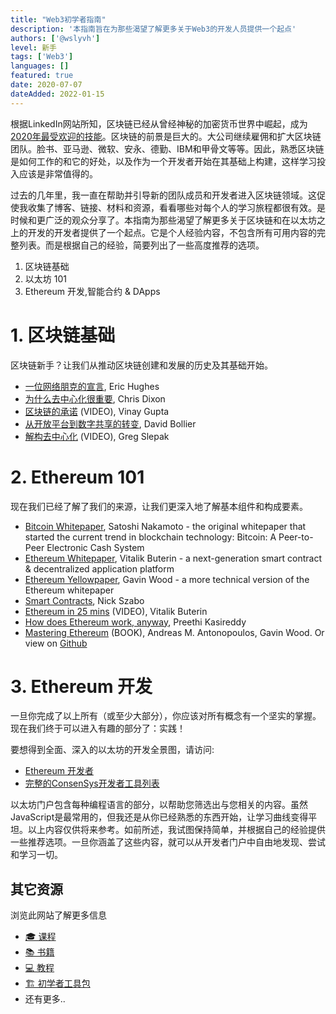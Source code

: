 ```yaml
---
title: "Web3初学者指南"
description: '本指南旨在为那些渴望了解更多关于Web3的开发人员提供一个起点'
authors: ['@wslyvh']
level: 新手
tags: ['Web3']
languages: []
featured: true
date: 2020-07-07
dateAdded: 2022-01-15
---
```


根据LinkedIn网站所知，区块链已经从曾经神秘的加密货币世界中崛起，成为 [2020年最受欢迎的技能](https://business.linkedin.com/talent-solutions/blog/trends-and-research/2020/most-in-demand-hard-and-soft-skills)。区块链的前景是巨大的。大公司继续雇佣和扩大区块链团队。脸书、亚马逊、微软、安永、德勤、IBM和甲骨文等等。因此，熟悉区块链是如何工作的和它的好处，以及作为一个开发者开始在其基础上构建，这样学习投入应该是非常值得的。

过去的几年里，我一直在帮助并引导新的团队成员和开发者进入区块链领域。这促使我收集了博客、链接、材料和资源，看看哪些对每个人的学习旅程都很有效。是时候和更广泛的观众分享了。本指南为那些渴望了解更多关于区块链和在以太坊之上的开发的开发者提供了一个起点。它是个人经验内容，不包含所有可用内容的完整列表。而是根据自己的经验，简要列出了一些高度推荐的选项。

1. 区块链基础
1. 以太坊 101
1. Ethereum 开发,智能合约 & DApps 

# 1. 区块链基础

区块链新手？让我们从推动区块链创建和发展的历史及其基础开始。

- [一位网络朋克的宣言](https://www.activism.net/cypherpunk/manifesto.html), Eric Hughes
- [为什么去中心化很重要](https://onezero.medium.com/why-decentralization-matters-5e3f79f7638e), Chris Dixon
- [区块链的承诺](https://vimeo.com/161183966) (VIDEO), Vinay Gupta
- [从开放平台到数字共享的转变](http://www.bollier.org/blog/shift-open-platforms-digital-commons), David Bollier
- [解构去中心化](https://youtu.be/7S1IqaSLrq8) (VIDEO), Greg Slepak


# 2. Ethereum 101 

现在我们已经了解了我们的来源，让我们更深入地了解基本组件和构成要素。

- [Bitcoin Whitepaper](https://bitcoin.org/bitcoin.pdf), Satoshi Nakamoto - the original whitepaper that started the current trend in blockchain technology: Bitcoin: A Peer-to-Peer Electronic Cash System
- [Ethereum Whitepaper](https://ethereum.org/en/whitepaper/), Vitalik Buterin - a next-generation smart contract & decentralized application platform
- [Ethereum Yellowpaper](https://ethereum.github.io/yellowpaper/paper.pdf), Gavin Wood - a more technical version of the Ethereum whitepaper
- [Smart Contracts](https://www.fon.hum.uva.nl/rob/Courses/InformationInSpeech/CDROM/Literature/LOTwinterschool2006/szabo.best.vwh.net/smart.contracts.html), Nick Szabo
- [Ethereum in 25 mins](https://youtu.be/mCzyDLanA7s) (VIDEO), Vitalik Buterin
- [How does Ethereum work, anyway](https://www.preethikasireddy.com/post/how-does-ethereum-work-anyway), Preethi Kasireddy
- [Mastering Ethereum](https://amzn.to/2VZvfz8) (BOOK), Andreas M. Antonopoulos, Gavin Wood. Or view on [Github](https://github.com/ethereumbook/ethereumbook)


# 3. Ethereum 开发 


一旦你完成了以上所有（或至少大部分），你应该对所有概念有一个坚实的掌握。现在我们终于可以进入有趣的部分了：实践！

要想得到全面、深入的以太坊的开发全景图，请访问:
- [Ethereum 开发者](https://ethereum.org/en/developers/)
- [完整的ConsenSys开发者工具列表](https://github.com/ConsenSys/ethereum-developer-tools-list)

以太坊门户包含每种编程语言的部分，以帮助您筛选出与您相关的内容。虽然JavaScript是最常用的，但我还是从你已经熟悉的东西开始，让学习曲线变得平坦。以上内容仅供将来参考。如前所述，我试图保持简单，并根据自己的经验提供一些推荐选项。一旦你涵盖了这些内容，就可以从开发者门户中自由地发现、尝试和学习一切。

## 其它资源

浏览此网站了解更多信息

- [🎓 课程](https://useWeb3.chejj.cc/courses)
- [📚 书籍](https://useWeb3.chejj.cc/books)
- [💻 教程](https://useWeb3.chejj.cc/tutorials)
- [🏗️ 初学者工具包](https://useWeb3.chejj.cc/starter-kits)
- 还有更多..
